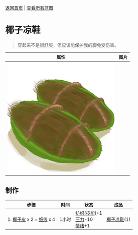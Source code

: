 [返回首页](index.md)   |  [查看所有蓝图](blueprint.md)
# 椰子凉鞋  
> 穿起来不是很舒服，但应该能保护我的脚免受伤害。  
  
  属性  |   图片   
 ----  |  ----:   
   |  ![](Sprite/CoconutSandals.png)   
  
## 制作  
步骤  |  时间  |  状态  |  成品  
----  |  ----  |  ----  |  ----  
1. [椰子皮](CoconutHusk.md) x 2 + [细线](CordFiber.md) x 4  |  1小时  |  [纺织(技能)](Skill_Tailoring.md)+1<br>[压力](Stress.md)-10<br>[情绪](Morale.md)+1  |  [椰子凉鞋](CoconutSandals.md)(1)  
